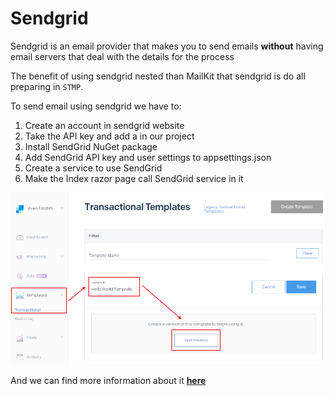 # Sendgrid
Sendgrid is an email provider that makes you to send emails **without** having email servers that deal with the details for the process


The benefit of using sendgrid nested than MailKit that sendgrid is do all preparing in `STMP`.

To send email using sendgrid we have to:
1. Create an account in sendgrid website
2.  Take the API key and add a in our project
3.  Install SendGrid NuGet package
4.  Add SendGrid API key and user settings to appsettings.json 
5.  Create a service to use SendGrid
6.  Make the Index razor page  call SendGrid service in it 

![img](./Sendgrid1.png)


And we can find more information about it **[here](https://sendgrid.com/resource/setting-up-your-email-infrastructure-with-twilio-sendgrid/)**
